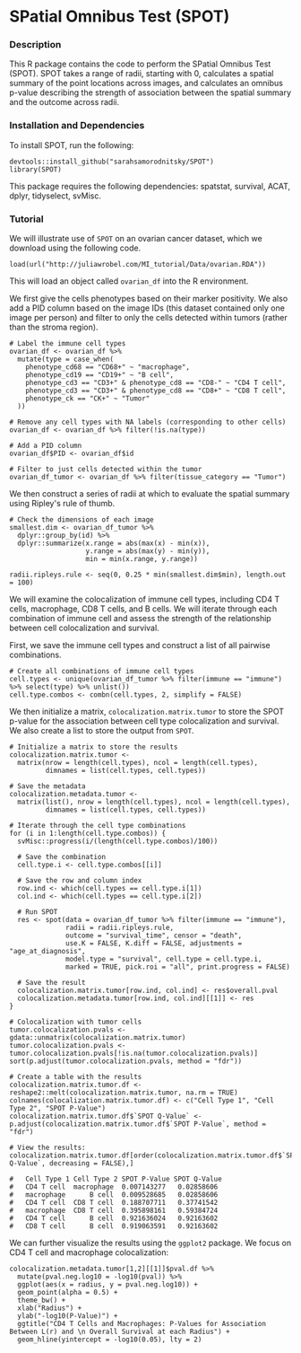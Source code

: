 # SPatial Omnibus Test (SPOT)

### Description

This R package contains the code to perform the SPatial Omnibus Test (SPOT). SPOT takes a range of radii, starting with 0, calculates a spatial summary of the point locations 
across images, and calculates an omnibus p-value describing the strength of association between the spatial summary and the outcome across radii. 

### Installation and Dependencies

To install SPOT, run the following:
```{r}
devtools::install_github("sarahsamorodnitsky/SPOT")
library(SPOT)
```
This package requires the following dependencies: spatstat, survival, ACAT, dplyr, tidyselect, svMisc. 

### Tutorial

We will illustrate use of `SPOT` on an ovarian cancer dataset, which we download using the following code. 

```{r}
load(url("http://juliawrobel.com/MI_tutorial/Data/ovarian.RDA"))
```

This will load an object called `ovarian_df` into the R environment. 

We first give the cells phenotypes based on their marker positivity. We also add a PID column based on the image IDs (this dataset contained only one image per person) and filter to only the cells detected within tumors (rather than the stroma region). 

```{r}
# Label the immune cell types
ovarian_df <- ovarian_df %>%
  mutate(type = case_when(
    phenotype_cd68 == "CD68+" ~ "macrophage",
    phenotype_cd19 == "CD19+" ~ "B cell",
    phenotype_cd3 == "CD3+" & phenotype_cd8 == "CD8-" ~ "CD4 T cell",
    phenotype_cd3 == "CD3+" & phenotype_cd8 == "CD8+" ~ "CD8 T cell",
    phenotype_ck == "CK+" ~ "Tumor"
  ))

# Remove any cell types with NA labels (corresponding to other cells)
ovarian_df <- ovarian_df %>% filter(!is.na(type))

# Add a PID column
ovarian_df$PID <- ovarian_df$id

# Filter to just cells detected within the tumor
ovarian_df_tumor <- ovarian_df %>% filter(tissue_category == "Tumor") 
```

We then construct a series of radii at which to evaluate the spatial summary using Ripley's rule of thumb. 

```{r}
# Check the dimensions of each image
smallest.dim <- ovarian_df_tumor %>%
  dplyr::group_by(id) %>%
  dplyr::summarize(x.range = abs(max(x) - min(x)),
                   y.range = abs(max(y) - min(y)),
                   min = min(x.range, y.range))

radii.ripleys.rule <- seq(0, 0.25 * min(smallest.dim$min), length.out = 100)
```

We will examine the colocalization of immune cell types, including CD4 T cells, macrophage, CD8 T cells, and B cells. We will iterate through each combination of immune cell and assess the strength of the relationship between cell colocalization and survival. 

First, we save the immune cell types and construct a list of all pairwise combinations. 

```{r}
# Create all combinations of immune cell types
cell.types <- unique(ovarian_df_tumor %>% filter(immune == "immune") %>% select(type) %>% unlist())
cell.type.combos <- combn(cell.types, 2, simplify = FALSE)
```

We then initialize a matrix, `colocalization.matrix.tumor` to store the SPOT p-value for the association between cell type colocalization and survival. We also create a list to store the output from `SPOT`. 

```{r}
# Initialize a matrix to store the results
colocalization.matrix.tumor <- 
  matrix(nrow = length(cell.types), ncol = length(cell.types),
         dimnames = list(cell.types, cell.types))

# Save the metadata
colocalization.metadata.tumor <-
  matrix(list(), nrow = length(cell.types), ncol = length(cell.types),
         dimnames = list(cell.types, cell.types))

# Iterate through the cell type combinations
for (i in 1:length(cell.type.combos)) {
  svMisc::progress(i/(length(cell.type.combos)/100))
  
  # Save the combination
  cell.type.i <- cell.type.combos[[i]]
  
  # Save the row and column index
  row.ind <- which(cell.types == cell.type.i[1])
  col.ind <- which(cell.types == cell.type.i[2])
  
  # Run SPOT
  res <- spot(data = ovarian_df_tumor %>% filter(immune == "immune"), 
              radii = radii.ripleys.rule,
              outcome = "survival_time", censor = "death",
              use.K = FALSE, K.diff = FALSE, adjustments = "age_at_diagnosis", 
              model.type = "survival", cell.type = cell.type.i,
              marked = TRUE, pick.roi = "all", print.progress = FALSE)
  
  # Save the result
  colocalization.matrix.tumor[row.ind, col.ind] <- res$overall.pval
  colocalization.metadata.tumor[row.ind, col.ind][[1]] <- res
}

# Colocalization with tumor cells
tumor.colocalization.pvals <- gdata::unmatrix(colocalization.matrix.tumor)
tumor.colocalization.pvals <- tumor.colocalization.pvals[!is.na(tumor.colocalization.pvals)]
sort(p.adjust(tumor.colocalization.pvals, method = "fdr"))

# Create a table with the results
colocalization.matrix.tumor.df <- reshape2::melt(colocalization.matrix.tumor, na.rm = TRUE)
colnames(colocalization.matrix.tumor.df) <- c("Cell Type 1", "Cell Type 2", "SPOT P-Value")
colocalization.matrix.tumor.df$`SPOT Q-Value` <- p.adjust(colocalization.matrix.tumor.df$`SPOT P-Value`, method = "fdr")

# View the results:
colocalization.matrix.tumor.df[order(colocalization.matrix.tumor.df$`SPOT Q-Value`, decreasing = FALSE),]

#   Cell Type 1 Cell Type 2 SPOT P-Value SPOT Q-Value
#   CD4 T cell  macrophage  0.007143277   0.02858606
#   macrophage      B cell  0.009528685   0.02858606
#   CD4 T cell  CD8 T cell  0.188707711   0.37741542
#   macrophage  CD8 T cell  0.395898161   0.59384724
#   CD4 T cell      B cell  0.921636024   0.92163602
#   CD8 T cell      B cell  0.919063591   0.92163602
```

We can further visualize the results using the `ggplot2` package. We focus on CD4 T cell and macrophage colocalization:

```{r}
colocalization.metadata.tumor[1,2][[1]]$pval.df %>%
  mutate(pval.neg.log10 = -log10(pval)) %>%
  ggplot(aes(x = radius, y = pval.neg.log10)) +
  geom_point(alpha = 0.5) +
  theme_bw() +
  xlab("Radius") +
  ylab("-log10(P-Value)") +
  ggtitle("CD4 T Cells and Macrophages: P-Values for Association Between L(r) and \n Overall Survival at each Radius") +
  geom_hline(yintercept = -log10(0.05), lty = 2)
```
